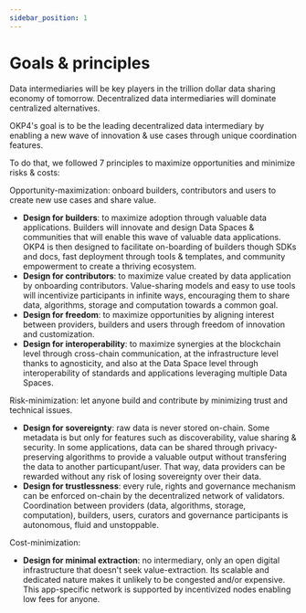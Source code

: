 ```yaml
---
sidebar_position: 1
---
```


# Goals & principles

Data intermediaries will be key players in the trillion dollar data sharing economy of tomorrow. 
Decentralized data intermediaries will dominate centralized alternatives.

OKP4's goal is to be the leading decentralized data intermediary by enabling a new wave of innovation & use cases through unique coordination features.

To do that, we followed 7 principles to maximize opportunities and minimize risks & costs:

Opportunity-maximization: onboard builders, contributors and users to create new use cases and share value.
- **Design for builders**: to maximize adoption through valuable data applications. Builders will innovate and design Data Spaces & communities that will enable this wave of valuable data applications. OKP4 is then designed to facilitate on-boarding of builders though SDKs and docs, fast deployment through tools & templates, and community empowerment to create a thriving ecosystem.
- **Design for contributors**: to maximize value created by data application by onboarding contributors. Value-sharing models and easy to use tools will incentivize participants in infinite ways, encouraging them to share data, algorithms, storage and computation towards a common goal.
- **Design for freedom**: to maximize opportunities by aligning interest between providers, builders and users through freedom of innovation and customization.
- **Design for interoperability**: to maximize synergies at the blockchain level through cross-chain communication, at the infrastructure level thanks to agnosticity, and also at the Data Space level through interoperability of standards and applications leveraging multiple Data Spaces.

Risk-minimization: let anyone build and contribute by minimizing trust and technical issues.
- **Design for sovereignty**: raw data is never stored on-chain. Some metadata is but only for features such as discoverability, value sharing & security. In some applications, data can be shared through privacy-preserving algorithms to provide a valuable output without transfering the data to another particupant/user. That way, data providers can be rewarded without any risk of losing sovereignty over their data.
- **Design for trustlessness**: every rule, rights and governance mechanism can be enforced on-chain by the decentralized network of validators. Coordination between providers (data, algorithms, storage, computation), builders, users, curators and governance participants is autonomous, fluid and unstoppable.

Cost-minimization:
- **Design for minimal extraction**: no intermediary, only an open digital infrastructure that doesn't seek value-extraction. Its scalable and dedicated nature makes it unlikely to be congested and/or expensive. This app-specific network is supported by incentivized nodes enabling low fees for anyone.